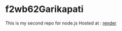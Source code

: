 # f2wb62Garikapati
This is my second repo for node.js
Hosted at : [render](https://f2wb62garikapati.onrender.com/)
